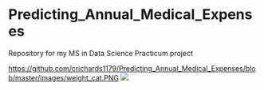 # Predicting_Annual_Medical_Expenses
Repository for my MS in Data Science Practicum project

https://github.com/crichards1179/Predicting_Annual_Medical_Expenses/blob/master/images/weight_cat.PNG
<img src="./weight_cat.jpg" raw=true/>
